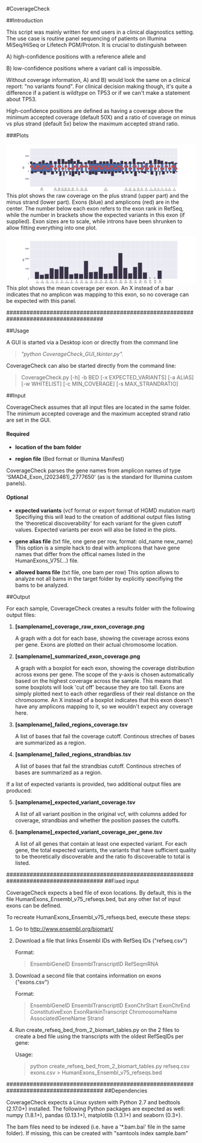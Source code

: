#CoverageCheck

##Introduction

This script was mainly written for end users in a clinical diagnostics setting. The use case is routine panel sequencing of patients on Illumina MiSeq/HiSeq or Lifetech PGM/Proton. It is crucial to distinguish between 

A) high-confidence positions with a reference allele and

B) low-confidence positions where a variant call is impossible.

Without coverage information, A) and B) would look the same on a clinical report: "no variants found". For clinical decision making though, it's quite a difference if a patient is wildtype on TP53 or if we can't make a statement about TP53.

High-confidence positions are defined as having a coverage above the minimum accepted coverage (default 50X) and a ratio of coverage on minus vs plus strand (default 5x)
below the maximum accepted strand ratio.

###Plots

![Raw coverage](example_plots/F8_raw_exon_coverage.png)
This plot shows the raw coverage on the plus strand (upper part) and the minus strand (lower part). Exons (blue) and amplicons (red) are in the center.
The number below each exon refers to the exon rank in RefSeq, while the number in brackets show the expected variants in this exon (if supplied).
Exon sizes are to scale, while introns have been shrunken to allow fitting everything into one plot.

![Mean coverage per exon](example_plots/F8_mean_exon_coverage.png)
This plot shows the mean coverage per exon. An X instead of a bar indicates that no amplicon was mapping to this exon, so no coverage can be expected with this panel.

#####################################################################################

##Usage

A GUI is started via a Desktop icon or directly from the command line

> *"python CoverageCheck_GUI_tkinter.py".*

CoverageCheck can also be started directly from the command line:

> CoverageCheck.py [-h] -b BED [-x EXPECTED_VARIANTS] [-a ALIAS]
>                        [-w WHITELIST] [-c MIN_COVERAGE] [-s MAX_STRANDRATIO]

##Input

CoverageCheck assumes that all input files are located in the same folder.
The minimum accepted coverage and the maximum accepted strand ratio are set in the GUI.

#### Required
- **location of the bam folder**

- **region file** (Bed format or Illumina Manifest)

CoverageCheck parses the gene names from amplicon names of type 'SMAD4_Exon_(2023461)_2777650' (as is the standard for Illumina custom panels).

#### Optional
- **expected variants** (vcf format or export format of HGMD mutation mart)
Specifiying this will lead to the creation of additional output files listing the 'theoretical discoverability' for each variant for the given cutoff values. Expected variants per exon will also be listed in the plots.

- **gene alias file** (txt file, one gene per row, format: old_name new_name)
This option is a simple hack to deal with amplicons that have gene names that differ from the offical names listed in the HumanExons_V75(...) file.  

- **allowed bams file** (txt file, one bam per row)
This option allows to analyze not all bams in the target folder by explicitly specifiying the bams to be analyzed. 

##Output

For each sample, CoverageCheck creates a results folder with the following output files:

1. **[samplename]_coverage_raw_exon_coverage.png**

    A graph with a dot for each base, showing the coverage across exons per gene. Exons are plotted on their actual chromosome location.

2. **[samplename]_summarized_exon_coverage.png**

    A graph with a boxplot for each exon, showing the coverage distribution across exons per gene. The scope of the y-axis is chosen automatically based on the highest coverage across the sample. This means that some boxplots will look 'cut off' because they are too tall. Exons are simply plotted next to each other regardless of their real distance on the chromosome. An X instead of a boxplot indicates that this exon doesn't have any amplicons mapping to it, so we wouldn't expect any coverage here. 

3. **[samplename]_failed_regions_coverage.tsv**

    A list of bases that fail the coverage cutoff. Continous streches of bases are summarized as a region. 

4. **[samplename]_failed_regions_strandbias.tsv**

    A list of bases that fail the strandbias cutoff. Continous streches of bases are summarized as a region. 

If a list of expected variants is provided, two additional output files are produced:

5. **[samplename]_expected_variant_coverage.tsv**

    A list of all variant position in the original vcf, with columns added for coverage, strandbias and whether the position passes the cutoffs.

5. **[samplename]_expected_variant_coverage_per_gene.tsv**

    A list of all genes that contain at least one expected variant. For each gene, the total expected variants, the variants that have sufficient quality to be         theoretically discoverable and the ratio fo discoverable to total is listed.

#####################################################################################
##Fixed input

CoverageCheck expects a bed file of exon locations. By default, this is the file HumanExons_Ensembl_v75_refseqs.bed, but any other list of input exons can be defined.

To recreate HumanExons_Ensembl_v75_refseqs.bed, execute these steps:

1. Go to http://www.ensembl.org/biomart/
2. Download a file that links Ensembl IDs with RefSeq IDs ("refseq.csv")

    Format: 
    > EnsemblGeneID EnsemblTranscriptID RefSeqmRNA

2. Download a second file that contains information on exons ("exons.csv")

    Format: 
    > EnsemblGeneID EnsemblTranscriptID ExonChrStart ExonChrEnd ConstitutiveExon ExonRankinTranscript ChromosomeName AssociatedGeneName Strand

3. Run create_refseq_bed_from_2_biomart_tables.py on the 2 files to create a bed file using the transcripts with the oldest RefSeqIDs per gene:

    Usage:
    > python create_refseq_bed_from_2_biomart_tables.py refseq.csv exons.csv > HumanExons_Ensembl_v75_refseqs.bed

#####################################################################################
##Dependencies

CoverageCheck expects a Linux system with Python 2.7 and bedtools (2.17.0+) installed. The following Python packages are expected as well: numpy (1.8.1+), pandas (0.13.1+), matplotlib (1.3.1+) and seaborn (0.3+).

The bam files need to be indexed (i.e. have a '\*.bam.bai' file in the same folder). If missing, this can be created with "samtools index sample.bam"